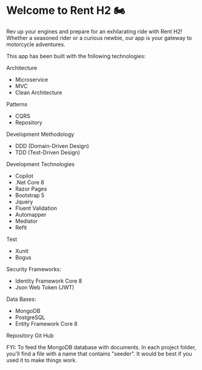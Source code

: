 # Welcome to Rent H2 🏍️

Rev up your engines and prepare for an exhilarating ride with Rent H2! Whether a seasoned rider or a curious newbie, our app is your gateway to motorcycle adventures.

This app has been built with the following technologies:

  Architecture
  - Microservice
  - MVC
  - Clean Architecture

  Patterns
  - CQRS
  - Repository

  Development Methodology
  - DDD (Domain-Driven Design)
  - TDD (Test-Driven Design)

  Development Technologies
  - Copilot
  - .Net Core 8
  - Razor Pages
  - Bootstrap 5
  - Jquery
  - Fluent Validation
  - Automapper
  - Mediator
  - Refit

  Test
  - Xunit
  - Bogus

  Security Frameworks:
   - Identity Framework Core 8
   - Json Web Token (JWT)
  
  Data Bases:
  - MongoDB
  - PostgreSQL
  - Entity Framework Core 8

    
  Repository Git Hub

  FYI: To feed the MongoDB database with documents. In each project folder, you'll find a file with a name that contains "seeder". It would be best if you used it to make things work.
